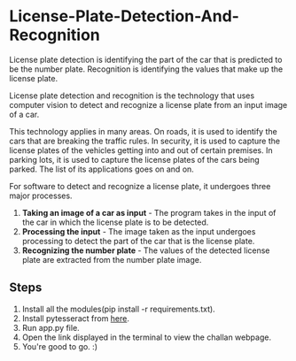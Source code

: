 # License-Plate-Detection-And-Recognition

License plate detection is identifying the part of the car that is predicted to be the number plate. Recognition is identifying the values that make up the license plate.

License plate detection and recognition is the technology that uses computer vision to detect and recognize a license plate from an input image of a car.

This technology applies in many areas. On roads, it is used to identify the cars that are breaking the traffic rules. In security, it is used to capture the license plates of the vehicles getting into and out of certain premises. In parking lots, it is used to capture the license plates of the cars being parked. The list of its applications goes on and on.

For software to detect and recognize a license plate, it undergoes three major processes.
1. **Taking an image of a car as input** - The program takes in the input of the car in which the license plate is to be detected.
2. **Processing the input** - The image taken as the input undergoes processing to detect the part of the car that is the license plate.
3. **Recognizing the number plate** - The values of the detected license plate are extracted from the number plate image.

## Steps
1. Install all the modules(pip install -r requirements.txt).
2. Install pytesseract from [here](https://github.com/UB-Mannheim/tesseract/wiki).
3. Run app.py file.
4. Open the link displayed in the terminal to view the challan webpage.
5. You're good to go. :)
